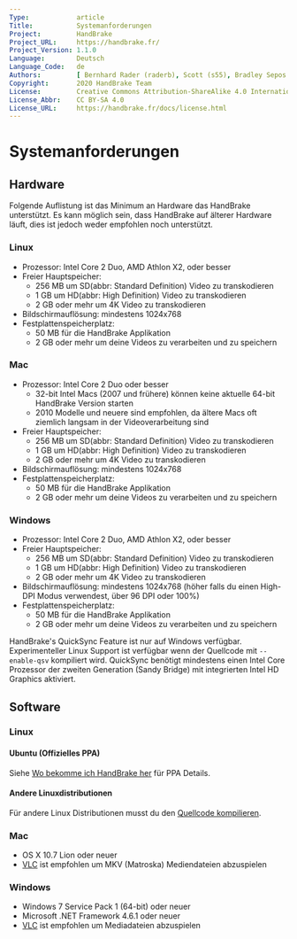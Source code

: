 ```yaml
---
Type:            article
Title:           Systemanforderungen
Project:         HandBrake
Project_URL:     https://handbrake.fr/
Project_Version: 1.1.0
Language:        Deutsch
Language_Code:   de
Authors:         [ Bernhard Rader (raderb), Scott (s55), Bradley Sepos <bradley@bradleysepos.com> (BradleyS) ]
Copyright:       2020 HandBrake Team
License:         Creative Commons Attribution-ShareAlike 4.0 International
License_Abbr:    CC BY-SA 4.0
License_URL:     https://handbrake.fr/docs/license.html
---
```


Systemanforderungen
===================

## Hardware

Folgende Auflistung ist das Minimum an Hardware das HandBrake unterstützt. Es kann möglich sein, dass HandBrake auf älterer Hardware läuft, dies ist jedoch weder empfohlen noch unterstützt.

<!-- .system-linux -->

### Linux

- Prozessor: Intel Core 2 Duo, AMD Athlon X2, oder besser
- Freier Hauptspeicher:
  - 256 MB um SD(abbr: Standard Definition) Video zu transkodieren
  - 1 GB um HD(abbr: High Definition) Video zu transkodieren
  - 2 GB oder mehr um 4K Video zu transkodieren
- Bildschirmauflösung: mindestens 1024x768
- Festplattenspeicherplatz:
  - 50 MB für die HandBrake Applikation
  - 2 GB oder mehr um deine Videos zu verarbeiten und zu speichern

<!-- /.system-linux -->

<!-- .system-macos -->

### Mac

- Prozessor: Intel Core 2 Duo oder besser
  - 32-bit Intel Macs (2007 und frühere) können keine aktuelle 64-bit HandBrake Version starten
  - 2010 Modelle und neuere sind empfohlen, da ältere Macs oft ziemlich langsam in der Videoverarbeitung sind
- Freier Hauptspeicher:
  - 256 MB um SD(abbr: Standard Definition) Video zu transkodieren
  - 1 GB um HD(abbr: High Definition) Video zu transkodieren
  - 2 GB oder mehr um 4K Video zu transkodieren
- Bildschirmauflösung: mindestens 1024x768
- Festplattenspeicherplatz:
  - 50 MB für die HandBrake Applikation
  - 2 GB oder mehr um deine Videos zu verarbeiten und zu speichern

<!-- /.system-macos -->

<!-- .system-windows -->

### Windows

- Prozessor: Intel Core 2 Duo, AMD Athlon X2, oder besser
- Freier Hauptspeicher:
  - 256 MB um SD(abbr: Standard Definition) Video zu transkodieren
  - 1 GB um HD(abbr: High Definition) Video zu transkodieren
  - 2 GB oder mehr um 4K Video zu transkodieren
- Bildschirmauflösung: mindestens 1024x768 (höher falls du einen High-DPI Modus verwendest, über 96 DPI oder 100%)
- Festplattenspeicherplatz:
  - 50 MB für die HandBrake Applikation
  - 2 GB oder mehr um deine Videos zu verarbeiten und zu speichern

<!-- /.system-windows -->

HandBrake's QuickSync Feature ist nur auf Windows verfügbar. Experimenteller Linux Support ist verfügbar wenn der Quellcode mit `--enable-qsv` kompiliert wird. QuickSync benötigt mindestens einen Intel Core Prozessor der zweiten Generation (Sandy Bridge) mit integrierten Intel HD Graphics aktiviert.

## Software

<!-- .system-linux -->

### Linux

#### Ubuntu (Offizielles PPA)

Siehe [Wo bekomme ich HandBrake her](../get-handbrake/where-to-get-handbrake.html) für PPA Details.

#### Andere Linuxdistributionen

Für andere Linux Distributionen musst du den [Quellcode kompilieren](../developer/build-linux.html).

<!-- /.system-linux -->
<!-- .system-macos -->

### Mac

- OS X 10.7 Lion oder neuer
- [VLC](https://www.videolan.org/vlc/) ist empfohlen um MKV (Matroska) Mediendateien abzuspielen

<!-- /.system-macos -->
<!-- .system-windows -->

### Windows

- Windows 7 Service Pack 1 (64-bit) oder neuer
- Microsoft .NET Framework 4.6.1 oder neuer
- [VLC](https://www.videolan.org/vlc/) ist empfohlen um Mediadateien abzuspielen

<!-- /.system-windows -->
